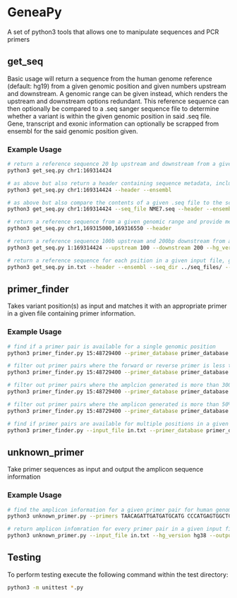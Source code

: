 # GeneaPy

A set of python3 tools that allows one to manipulate sequences and PCR primers 

## get_seq
Basic usage will return a sequence from the human genome reference (default: hg19) from a given genomic position and given numbers upstream and downstream. A genomic range can be given instead, which renders the upstream and downstream options redundant. This reference sequence can then optionally be compared to a .seq sanger sequence file to determine whether a variant is within the given genomic position in said .seq file. Gene, transcript and exonic information can optionally be scrapped from ensembl for the said genomic position given.

### Example Usage
```bash
# return a reference sequence 20 bp upstream and downstream from a given position. Scrapped from the defaulted human genome version (hg19)
python3 get_seq.py chr1:169314424

# as above but also return a header containing sequence metadata, including gene information
python3 get_seq.py chr1:169314424 --header --ensembl

# as above but also compare the contents of a given .seq file to the scrapped reference to determine whether the given position within the .seq file contains a variant.
python3 get_seq.py chr1:169314424 --seq_file NME7.seq --header --ensembl

# return a reference sequence from a given genomic range and provide metadata in a header (without gne information) 
python3 get_seq.py chr1,169315000,169316550 --header

# return a reference sequence 100b upstream and 200bp downstream from a given position scrapped from human genome version 38
python3 get_seq.py 1:169314424 --upstream 100 --downstream 200 --hg_version hg38

# return a reference sequence for each psition in a given input file, generate genomic/transcript/exonic infomation and compare to an automatically paired .seq file from a given directory. Finally, output all scrapped data to file.
python3 get_seq.py in.txt --header --ensembl --seq_dir ../seq_files/ --output_file out.txt
```


## primer_finder
Takes variant position(s) as input and matches it with an appropriate primer in a given file containing primer information.

### Example Usage
```bash
# find if a primer pair is available for a single genomic position
python3 primer_finder.py 15:48729400 --primer_database primer_database.txt

# filter out primer pairs where the forward or reverse primer is less than 100bp from the given genmic position
python3 primer_finder.py 15:48729400 --primer_database primer_database.txt --distance 100

# filter out primer pairs where the amplcion generated is more than 300bp
python3 primer_finder.py 15:48729400 --primer_database primer_database.txt --size 300

# filter out primer pairs where the amplicon generated is more than 50% GC rich
python3 primer_finder.py 15:48729400 --primer_database primer_database.txt --gc 50

# find if primer pairs are available for multiple positions in a given input file and ouput to file
python3 primer_finder.py --input_file in.txt --primer_database primer_database.txt --output_file out.txt

```


## unknown_primer
Take primer sequences as input and output the amplicon sequence information

### Example Usage
```bash
# find the amplicon information for a given primer pair for human genome version 19
python3 unknown_primer.py --primers TAACAGATTGATGATGCATG CCCATGAGTGGCTCCTAAA

# return amplicon infomration for every primer pair in a given input file for human genome version 38 and output the results to a file
python3 unknown_primer.py --input_file in.txt --hg_version hg38 --output_file out.txt
```

## Testing
To perform testing execute the following command within the test directory:
```bash  
python3 -m unittest *.py
```
